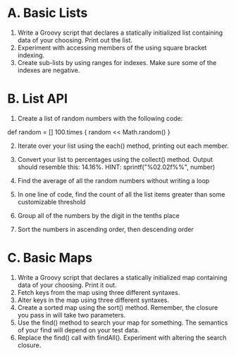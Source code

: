 # A. Basic Lists
1. Write a Groovy script that declares a statically initialized list containing data of your choosing. Print out the list.
2. Experiment with accessing members of the using square bracket indexing.
3. Create sub-lists by using ranges for indexes. Make sure some of the indexes are negative.

# B. List API
1. Create a list of random numbers with the following code:
  
  def random = []
  100.times { random << Math.random() }

2. Iterate over your list using the each() method, printing out each member.
3. Convert your list to percentages using the collect() method. Output should resemble this: 14.16%.
  HINT: sprintf("%02.02f%%", number)

4. Find the average of all the random numbers without writing a loop
5. In one line of code, find the count of all the list items greater than some customizable threshold
6. Group all of the numbers by the digit in the tenths place
7. Sort the numbers in ascending order, then descending order

# C. Basic Maps
1. Write a Groovy script that declares a statically initialized map containing data of your choosing. Print it out.
2. Fetch keys from the map using three different syntaxes.
3. Alter keys in the map using three different syntaxes.
4. Create a sorted map using the sort() method. Remember, the closure you pass in will take two parameters.
5. Use the find() method to search your map for something. The semantics of your find will depend on your test data.
6. Replace the find() call with findAll(). Experiment with altering the search closure.
